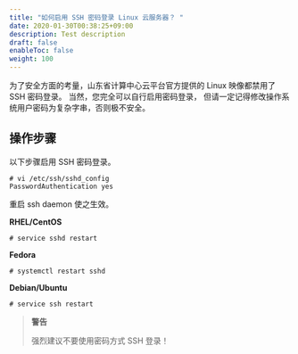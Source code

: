 ```yaml
---
title: "如何启用 SSH 密码登录 Linux 云服务器？ "
date: 2020-01-30T00:38:25+09:00
description: Test description
draft: false
enableToc: false
weight: 100
---
```


为了安全方面的考量，山东省计算中心云平台官方提供的 Linux 映像都禁用了 SSH 密码登录。 当然，您完全可以自行启用密码登录， 但请一定记得修改操作系统用户密码为复杂字串，否则极不安全。

## 操作步骤

以下步骤启用 SSH 密码登录。

```
# vi /etc/ssh/sshd_config
PasswordAuthentication yes
```

重启 ssh daemon 使之生效。

**RHEL/CentOS**

```
# service sshd restart
```

**Fedora**

```
# systemctl restart sshd
```

**Debian/Ubuntu**

```
# service ssh restart
```

> **警告**
>
> 强烈建议不要使用密码方式 SSH 登录！
